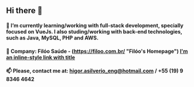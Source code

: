 ## Hi there 👋


#### 🌱 I’m currently learning/working with full-stack development, specially focused on VueJs. I also studing/working with back-end technologies, such as Java, MySQL, PHP and AWS.

#### 🔭 Company: Filóo Saúde - (https://filoo.com.br/ "Filóo's Homepage") [I'm an inline-style link with title](https://www.google.com "Google's Homepage")

#### 📫 Please, contact me at: higor.asilverio_eng@hotmail.com / +55 (19) 9 8346 4642
